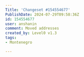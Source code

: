 ```yaml
---
Title: 'Changeset #154554677'
PublishDate: 2024-07-29T09:58:36Z
id: 154554677
user: anshanin
comment: Moved addresses
created_by: Level0 v1.3
tags:
- Montenegro

---
```

